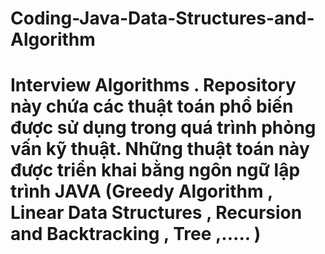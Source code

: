 # Coding-Java-Data-Structures-and-Algorithm
# Interview Algorithms . Repository này chứa các thuật toán phổ biến được sử dụng trong quá trình phỏng vấn kỹ thuật. Những thuật toán này được triển khai bằng ngôn ngữ lập trình JAVA (Greedy Algorithm , Linear Data Structures , Recursion and Backtracking , Tree ,..... )
